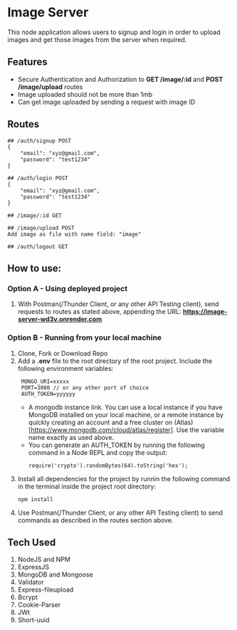 # Image Server
This node application allows users to signup and login in order to upload images and get those images from the server when required.

## Features
- Secure Authentication and Authorization to **GET /image/:id** and **POST /image/upload** routes
- Image uploaded should not be more than 1mb
- Can get image uploaded by sending a request with image ID

## Routes
```
## /auth/signup POST
{
    "email": "xyz@gmail.com",
    "password": "test1234"
}

## /auth/login POST
{
    "email": "xyz@gmail.com",
    "password": "test1234"
}

## /image/:id GET

## /image/upload POST
Add image as file with name field: "image"

## /auth/logout GET
```

## How to use:
### Option A - Using deployed project
1. With Postman(/Thunder Client, or any other API Testing client), send requests to routes as stated above, appending the URL: **https://image-server-wd3v.onrender.com**

### Option B - Running from your local machine
1. Clone, Fork or Download Repo
2. Add a **.env** file to the root directory of the root project.
   Include the following environment variables:
   ```
    MONGO_URI=xxxxx
    PORT=3080 // or any other port of choice
    AUTH_TOKEN=yyyyyy
   ```
   - A mongodb instance link. You can use a local instance if you have MongoDB installed on your local machine, or a remote instance by quickly creating an account and a free cluster on (Atlas)[https://www.mongodb.com/cloud/atlas/register]. Use the variable name exactly as used above.
   - You can generate an AUTH_TOKEN by running the following command in a Node REPL and copy the output:
        ```
        require('crypto').randomBytes(64).toString('hex');
        ```
3. Install all dependencies for the project by runnin the following command in the terminal inside the project root directory:
   ```
   npm install
   ```
4. Use Postman(/Thunder Client, or any other API Testing client) to send commands as described in the routes section above.


## Tech Used
1. NodeJS and NPM
2. ExpressJS
3. MongoDB and Mongoose
4. Validator
5. Express-fileupload
6. Bcrypt
7. Cookie-Parser
8. JWt
9. Short-uuid
   